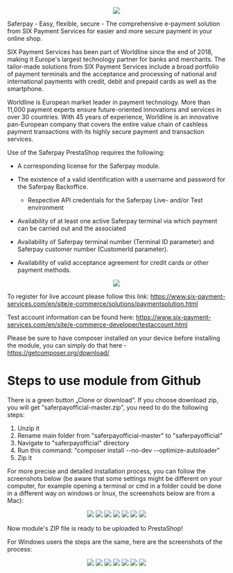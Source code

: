<p align="center">
    <a href="https://www.six-payment-services.com" target="_blank">
        <img src="./views/img/readme/01.png" />
    </a>
</p>

Saferpay - Easy, flexible, secure - The comprehensive e-payment solution from SIX Payment Services for easier and more secure payment in your online shop.

SIX Payment Services has been part of Worldline since the end of 2018, making it Europe's largest technology partner for banks and merchants. The tailor-made solutions from SIX Payment Services include a broad portfolio of payment terminals and the acceptance and processing of national and international payments with credit, debit and prepaid cards as well as the smartphone.

Worldline is European market leader in payment technology. More than 11,000 payment experts ensure future-oriented innovations and services in over 30 countries. With 45 years of experience, Worldline is an innovative pan-European company that covers the entire value chain of cashless payment transactions with its highly secure payment and transaction services.

Use of the Saferpay PrestaShop requires the following:

- A corresponding license for the Saferpay module.

- The existence of a valid identification with a username and password for the Saferpay Backoffice.
    - Respective API credentials for the Saferpay Live- and/or Test environment
    
- Availability of at least one active Saferpay terminal via which payment can be carried out and the associated
    
- Availability of Saferpay terminal number (Terminal ID parameter) and Saferpay customer number (CustomerId parameter).

- Availability of valid acceptance agreement for credit cards or other payment methods.

<p align="center">
    <a href="https://www.six-payment-services.com" target="_blank">
        <img src="./views/img/readme/02.png" />
    </a>
</p>

To register for live account please follow this link: https://www.six-payment-services.com/en/site/e-commerce/solutions/paymentsolution.html 

Test account information can be found here: https://www.six-payment-services.com/en/site/e-commerce-developer/testaccount.html

Please be sure to have composer installed on your device before installing the module, you can simply do that here - https://getcomposer.org/download/

<h1>Steps to use module from Github</h1>
There is a green button „Clone or download“. If you choose download zip, you will get "saferpayofficial-master.zip", you need to do the following steps:

1)    Unzip it
2)    Rename main folder from "saferpayofficial-master" to "saferpayofficial"
3)    Navigate to "saferpayofficial" directory
4)    Run this command: "composer install --no-dev --optimize-autoloader"
5)    Zip it


For more precise and detailed installation process, you can follow the screenshots below (be aware that some settings might be different on your computer, for example opening a terminal or cmd in a folder could be done in a different way on windows or linux, the screenshots below are from a Mac):


<p align="center">
  <img src="https://github.com/Invertus/saferpayofficial/blob/master/views/img/readme/Step1.png">
  <img src="https://github.com/Invertus/saferpayofficial/blob/master/views/img/readme/Step2.png">
  <img src="https://github.com/Invertus/saferpayofficial/blob/master/views/img/readme/Step3.png">
  <img src="https://github.com/Invertus/saferpayofficial/blob/master/views/img/readme/Step4.png">
  <img src="https://github.com/Invertus/saferpayofficial/blob/master/views/img/readme/Step5.png">
  <img src="https://github.com/Invertus/saferpayofficial/blob/master/views/img/readme/Step6.png">
  <img src="https://github.com/Invertus/saferpayofficial/blob/master/views/img/readme/Step7.png">
</p>


Now module's ZIP file is ready to be uploaded to PrestaShop!


For Windows users the steps are the same, here are the screenshots of the process:

<p align="center">
  <img src="https://github.com/Invertus/saferpayofficial/blob/master/views/img/readme/ss1.png">
  <img src="https://github.com/Invertus/saferpayofficial/blob/master/views/img/readme/ss2.png">
  <img src="https://github.com/Invertus/saferpayofficial/blob/master/views/img/readme/ss3.png">
  <img src="https://github.com/Invertus/saferpayofficial/blob/master/views/img/readme/ss4.png">
  <img src="https://github.com/Invertus/saferpayofficial/blob/master/views/img/readme/ss5.png">
  <img src="https://github.com/Invertus/saferpayofficial/blob/master/views/img/readme/ss6.png">
  <img src="https://github.com/Invertus/saferpayofficial/blob/master/views/img/readme/ss7.png">
</p>
